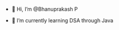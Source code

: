 - 👋 Hi, I’m @Bhanuprakash P
  
- 🌱 I’m currently learning DSA through Java



<!---
BhanuprakashPullagura/BhanuprakashPullagura is a ✨ special ✨ repository because its `README.md` (this file) appears on your GitHub profile.
You can click the Preview link to take a look at your changes.
--->

